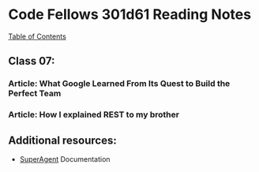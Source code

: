 # Code Fellows 301d61 Reading Notes

[Table of Contents](https://penjoe.github.io/301-reading-notes/)

## **Class 07:**

### **Article: What Google Learned From Its Quest to Build the Perfect Team**

### **Article: How I explained REST to my brother**

## **Additional resources:**
- [SuperAgent](https://visionmedia.github.io/superagent/) Documentation